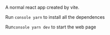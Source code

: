 A normal react app created by vite.

Run ```console yarn``` to install all the dependences

Run```console yarn dev``` to start the web page
